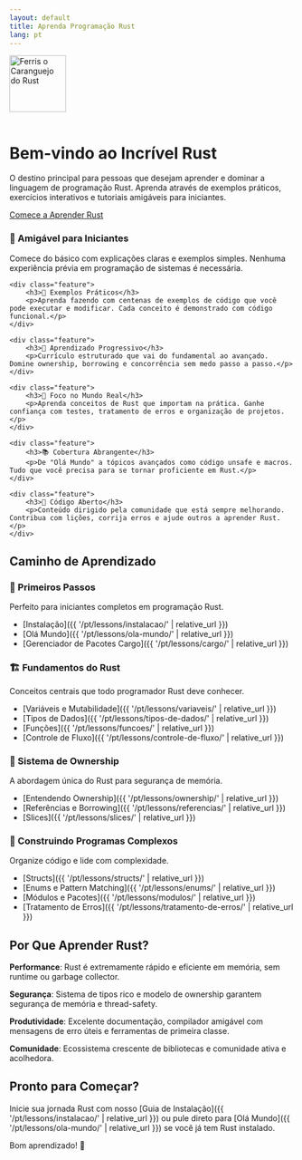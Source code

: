 ```yaml
---
layout: default
title: Aprenda Programação Rust
lang: pt
---
```


<div class="hero">
    <div class="hero-content">
        <div class="hero-logo">
            <img src="https://upload.wikimedia.org/wikipedia/commons/thumb/0/0f/Original_Ferris.svg/800px-Original_Ferris.svg.png" alt="Ferris o Caranguejo do Rust" width="100" height="100" style="margin-bottom: 1rem;">
        </div>
        <h1>Bem-vindo ao Incrível Rust</h1>
        <p>O destino principal para pessoas que desejam aprender e dominar a linguagem de programação Rust. Aprenda através de exemplos práticos, exercícios interativos e tutoriais amigáveis para iniciantes.</p>
        <a href="{{ '/pt/lessons/instalacao/' | relative_url }}" class="cta-button">Comece a Aprender Rust</a>
    </div>
</div>

<div class="features">
    <div class="feature">
        <h3>🚀 Amigável para Iniciantes</h3>
        <p>Comece do básico com explicações claras e exemplos simples. Nenhuma experiência prévia em programação de sistemas é necessária.</p>
    </div>
    
    <div class="feature">
        <h3>📝 Exemplos Práticos</h3>
        <p>Aprenda fazendo com centenas de exemplos de código que você pode executar e modificar. Cada conceito é demonstrado com código funcional.</p>
    </div>
    
    <div class="feature">
        <h3>🎯 Aprendizado Progressivo</h3>
        <p>Currículo estruturado que vai do fundamental ao avançado. Domine ownership, borrowing e concorrência sem medo passo a passo.</p>
    </div>
    
    <div class="feature">
        <h3>🔧 Foco no Mundo Real</h3>
        <p>Aprenda conceitos de Rust que importam na prática. Ganhe confiança com testes, tratamento de erros e organização de projetos.</p>
    </div>
    
    <div class="feature">
        <h3>📚 Cobertura Abrangente</h3>
        <p>De "Olá Mundo" a tópicos avançados como código unsafe e macros. Tudo que você precisa para se tornar proficiente em Rust.</p>
    </div>
    
    <div class="feature">
        <h3>🌟 Código Aberto</h3>
        <p>Conteúdo dirigido pela comunidade que está sempre melhorando. Contribua com lições, corrija erros e ajude outros a aprender Rust.</p>
    </div>
</div>

## Caminho de Aprendizado

### 🌱 Primeiros Passos
Perfeito para iniciantes completos em programação Rust.

- [Instalação]({{ '/pt/lessons/instalacao/' | relative_url }})
- [Olá Mundo]({{ '/pt/lessons/ola-mundo/' | relative_url }})
- [Gerenciador de Pacotes Cargo]({{ '/pt/lessons/cargo/' | relative_url }})

### 🏗️ Fundamentos do Rust
Conceitos centrais que todo programador Rust deve conhecer.

- [Variáveis e Mutabilidade]({{ '/pt/lessons/variaveis/' | relative_url }})
- [Tipos de Dados]({{ '/pt/lessons/tipos-de-dados/' | relative_url }})
- [Funções]({{ '/pt/lessons/funcoes/' | relative_url }})
- [Controle de Fluxo]({{ '/pt/lessons/controle-de-fluxo/' | relative_url }})

### 🎯 Sistema de Ownership
A abordagem única do Rust para segurança de memória.

- [Entendendo Ownership]({{ '/pt/lessons/ownership/' | relative_url }})
- [Referências e Borrowing]({{ '/pt/lessons/referencias/' | relative_url }})
- [Slices]({{ '/pt/lessons/slices/' | relative_url }})

### 🔧 Construindo Programas Complexos
Organize código e lide com complexidade.

- [Structs]({{ '/pt/lessons/structs/' | relative_url }})
- [Enums e Pattern Matching]({{ '/pt/lessons/enums/' | relative_url }})
- [Módulos e Pacotes]({{ '/pt/lessons/modulos/' | relative_url }})
- [Tratamento de Erros]({{ '/pt/lessons/tratamento-de-erros/' | relative_url }})

## Por Que Aprender Rust?

**Performance**: Rust é extremamente rápido e eficiente em memória, sem runtime ou garbage collector.

**Segurança**: Sistema de tipos rico e modelo de ownership garantem segurança de memória e thread-safety.

**Produtividade**: Excelente documentação, compilador amigável com mensagens de erro úteis e ferramentas de primeira classe.

**Comunidade**: Ecossistema crescente de bibliotecas e comunidade ativa e acolhedora.

## Pronto para Começar?

Inicie sua jornada Rust com nosso [Guia de Instalação]({{ '/pt/lessons/instalacao/' | relative_url }}) ou pule direto para [Olá Mundo]({{ '/pt/lessons/ola-mundo/' | relative_url }}) se você já tem Rust instalado.

Bom aprendizado! 🦀